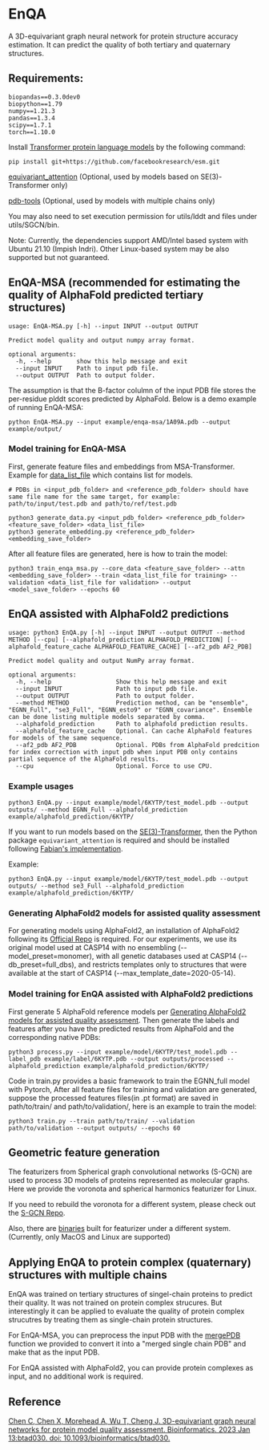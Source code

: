 # EnQA

A 3D-equivariant graph neural network for protein structure accuracy estimation. It can predict the quality of both tertiary and quaternary structures.

## Requirements:
```
biopandas==0.3.0dev0
biopython==1.79
numpy==1.21.3
pandas==1.3.4
scipy==1.7.1
torch==1.10.0
```
Install [Transformer protein language models](https://github.com/facebookresearch/esm) by the following command:

```
pip install git+https://github.com/facebookresearch/esm.git
```

[equivariant_attention](https://github.com/FabianFuchsML/se3-transformer-public) (Optional, used by models based on SE(3)-Transformer only)

[pdb-tools](https://github.com/haddocking/pdb-tools) (Optional, used by models with multiple chains only)

You may also need to set execution permission for utils/lddt and files under utils/SGCN/bin. 

Note: Currently, the dependencies support AMD/Intel based system with Ubuntu 21.10 (Impish Indri). Other Linux-based system may be also supported but not guaranteed.



## EnQA-MSA (recommended for estimating the quality of AlphaFold predicted tertiary structures)

```
usage: EnQA-MSA.py [-h] --input INPUT --output OUTPUT

Predict model quality and output numpy array format.

optional arguments:
  -h, --help       show this help message and exit
  --input INPUT    Path to input pdb file.
  --output OUTPUT  Path to output folder.
```

The assumption is that the B-factor colulmn of the input PDB file stores the per-residue plddt scores predicted by AlphaFold. Below is a demo example of running EnQA-MSA:

```
python EnQA-MSA.py --input example/enqa-msa/1A09A.pdb --output example/output/
```

### Model training for EnQA-MSA
First, generate feature files and embeddings from MSA-Transformer. Example for [data_list_file](https://github.com/BioinfoMachineLearning/EnQA/blob/main/data/af2_train.txt) which contains list for models.

```
# PDBs in <input_pdb_folder> and <reference_pdb_folder> should have same file name for the same target, for example: path/to/input/test.pdb and path/to/ref/test.pdb

python3 generate_data.py <input_pdb_folder> <reference_pdb_folder> <feature_save_folder> <data_list_file> 
python3 generate_embedding.py <reference_pdb_folder> <embedding_save_folder>
```

After all feature files are generated,  here is how to train the model:
```
python3 train_enqa_msa.py --core_data <feature_save_folder> --attn <embedding_save_folder> --train <data_list_file for training> --validation <data_list_file for validation> --output <model_save_folder> --epochs 60
```


## EnQA assisted with AlphaFold2 predictions

```
usage: python3 EnQA.py [-h] --input INPUT --output OUTPUT --method METHOD [--cpu] [--alphafold_prediction ALPHAFOLD_PREDICTION] [--alphafold_feature_cache ALPHAFOLD_FEATURE_CACHE] [--af2_pdb AF2_PDB]

Predict model quality and output NumPy array format.

optional arguments:
  -h, --help                  Show this help message and exit
  --input INPUT               Path to input pdb file.
  --output OUTPUT             Path to output folder.
  --method METHOD             Prediction method, can be "ensemble", "EGNN_Full", "se3_Full", "EGNN_esto9" or "EGNN_covariance". Ensemble can be done listing multiple models separated by comma.
  --alphafold_prediction      Path to alphafold prediction results.               
  --alphafold_feature_cache   Optional. Can cache AlphaFold features for models of the same sequence.
  --af2_pdb AF2_PDB           Optional. PDBs from AlphaFold predcition for index correction with input pdb when input PDB only contains partial sequence of the AlphaFold results.
  --cpu                       Optional. Force to use CPU.

```


### Example usages


```
python3 EnQA.py --input example/model/6KYTP/test_model.pdb --output outputs/ --method EGNN_Full --alphafold_prediction example/alphafold_prediction/6KYTP/
```

If you want to run models based on the [SE(3)-Transformer](https://arxiv.org/abs/2006.10503), then the Python package `equivariant_attention` is required and should be installed following [Fabian's implementation](https://github.com/FabianFuchsML/se3-transformer-public).

Example:

```
python3 EnQA.py --input example/model/6KYTP/test_model.pdb --output outputs/ --method se3_Full --alphafold_prediction example/alphafold_prediction/6KYTP/  
```

### Generating AlphaFold2 models for assisted quality assessment

For generating models using AlphaFold2, an installation of AlphaFold2 following its [Official Repo](https://github.com/deepmind/alphafold) is required. For our experiments, we use its original model used at CASP14 with no ensembling (--model_preset=monomer), with all genetic databases used at CASP14 (--db_preset=full_dbs), and restricts templates only to structures that were available at the start of CASP14 (--max_template_date=2020-05-14).



### Model training for EnQA assisted with AlphaFold2 predictions
First generate 5 AlphaFold reference models per [Generating AlphaFold2 models for assisted quality assessment](https://github.com/BioinfoMachineLearning/EnQA#generating-alphafold2-models-for-assisted-quality-assessment).
Then generate the labels and features after you have the predicted results from AlphaFold and the corresponding native PDBs:
```
python3 process.py --input example/model/6KYTP/test_model.pdb --label_pdb example/label/6KYTP.pdb --output outputs/processed --alphafold_prediction example/alphafold_prediction/6KYTP/
 ```
 
Code in train.py provides a basic framework to train the EGNN_full model with Pytorch, After all feature files for training and validation are generated, suppose the processed features files(in .pt format) are saved in path/to/train/ and path/to/validation/, here is an example to train the model:
```
python3 train.py --train path/to/train/ --validation path/to/validation --output outputs/ --epochs 60
```

## Geometric feature generation

The featurizers from Spherical graph convolutional networks (S-GCN) are used to process 3D models of proteins represented as molecular graphs.
Here we provide the voronota and spherical harmonics featurizer for Linux.

If you need to rebuild the voronota for a different system, please check out the [S-GCN Repo](https://gitlab.inria.fr/GruLab/s-gcn/-/tree/master/#voronota).

Also, there are [binaries](https://gitlab.inria.fr/GruLab/s-gcn/-/tree/master/#spherical-harmonics-featurizer) built for featurizer under a different system. (Currently, only MacOS and Linux are supported)


## Applying EnQA to protein complex (quaternary) structures with multiple chains
EnQA was trained on tertiary structures of singel-chain proteins to predict their quality. It was not trained on protein complex strucures. But interestingly it can be applied to evaluate the quality of protein complex strucutres by treating them as single-chain protein structures.

For EnQA-MSA, you can preprocess the input PDB with the [mergePDB](https://github.com/BioinfoMachineLearning/EnQA/blob/25c1142fa8936ebb843db79a51161cdee499697a/data/process_alphafold.py#L139) function we provided to convert it into a "merged single chain PDB" and make that as the input PDB.

For EnQA assisted with AlphaFold2, you can provide protein complexes as input, and no additional work is required.

## Reference
[Chen C, Chen X, Morehead A, Wu T, Cheng J. 3D-equivariant graph neural networks for protein model quality assessment. Bioinformatics. 2023 Jan 13:btad030. doi: 10.1093/bioinformatics/btad030.](https://pubmed.ncbi.nlm.nih.gov/36637199/)

